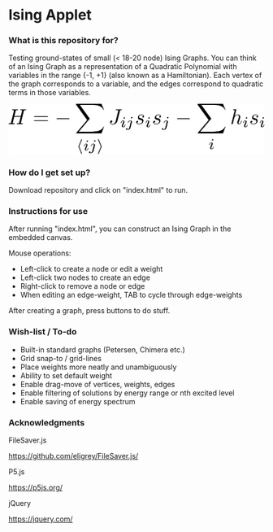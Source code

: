 # Ising Applet #

### What is this repository for? ###

Testing ground-states of small (< 18-20 node) Ising Graphs. You can think of an Ising Graph as a representation of a Quadratic Polynomial with variables in the range {-1, +1} (also known as a Hamiltonian). Each vertex of the graph corresponds to a variable, and the edges correspond to quadratic terms in those variables.

![Hamiltonian](https://github.com/SamTonetto/p5sketches/blob/master/Ising/Hamiltonian.png)

### How do I get set up? ###

Download repository and click on "index.html" to run.

### Instructions for use ###

After running "index.html", you can construct an Ising Graph in the embedded canvas.

Mouse operations:

- Left-click to create a node or edit a weight
- Left-click two nodes to create an edge
- Right-click to remove a node or edge
- When editing an edge-weight, TAB to cycle through edge-weights

After creating a graph, press buttons to do stuff.

### Wish-list / To-do ###

- Built-in standard graphs (Petersen, Chimera etc.)
- Grid snap-to / grid-lines
- Place weights more neatly and unambiguously
- Ability to set default weight
- Enable drag-move of vertices, weights, edges
- Enable filtering of solutions by energy range or nth excited level
- Enable saving of energy spectrum

### Acknowledgments ###

FileSaver.js

https://github.com/eligrey/FileSaver.js/

P5.js

https://p5js.org/

jQuery

https://jquery.com/
